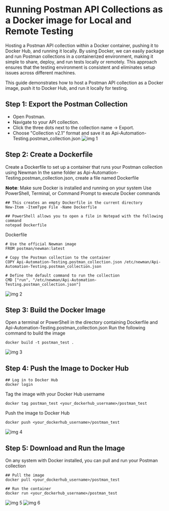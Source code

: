 # Running Postman API Collections as a Docker image for Local and Remote Testing
Hosting a Postman API collection within a Docker container, pushing it to Docker Hub, and running it locally.
By using Docker, we can easily package and run Postman collections in a containerized environment, making it simple to share, deploy, and run tests locally or remotely. This approach ensures that the testing environment is consistent and eliminates setup issues across different machines.

This guide demonstrates how to host a Postman API collection as a Docker image, push it to Docker Hub, and run it locally for testing.

## Step 1: Export the Postman Collection
* Open Postman.
* Navigate to your API collection.
* Click the three dots next to the collection name → Export.
* Choose "Collection v2.1" format and save it as Api-Automation-Testing.postman_collection.json
![img 1](https://github.com/user-attachments/assets/c1a0cd80-76b9-45a2-8542-e6e08e66fab1)

## Step 2: Create a Dockerfile
Create a Dockerfile to set up a container that runs your Postman collection using Newman
In the same folder as Api-Automation-Testing.postman_collection.json, create a file named Dockerfile

𝗡𝗼𝘁𝗲: 
Make sure Docker is installed and running on your system
Use PowerShell, Terminal, or Command Prompt to execute Docker commands

```
## This creates an empty Dockerfile in the current directory
New-Item -ItemType File -Name Dockerfile
```

```
## PowerShell allows you to open a file in Notepad with the following command
notepad Dockerfile
```
Dockerfile
```
# Use the official Newman image
FROM postman/newman:latest

# Copy the Postman collection to the container
COPY Api-Automation-Testing.postman_collection.json /etc/newman/Api-Automation-Testing.postman_collection.json

# Define the default command to run the collection
CMD ["run", "/etc/newman/Api-Automation-Testing.postman_collection.json"]
```
![img 2](https://github.com/user-attachments/assets/9c9197f4-617c-4b6f-82a0-597546ff2085)

## Step 3: Build the Docker Image
Open a terminal or PowerShell in the directory containing Dockerfile and Api-Automation-Testing.postman_collection.json
Run the following command to build the image
```
docker build -t postman_test .
```
![img 3](https://github.com/user-attachments/assets/57e99193-85a6-42cd-bc1a-7590e47ca60e)

## Step 4: Push the Image to Docker Hub
```
## Log in to Docker Hub
docker login
```
Tag the image with your Docker Hub username
```
docker tag postman_test <your_dockerhub_username>/postman_test
```
Push the image to Docker Hub
```
docker push <your_dockerhub_username>/postman_test
```
![img 4](https://github.com/user-attachments/assets/2b78c69c-fc42-479c-8a3d-e2f93e1b675d)

## Step 5: Download and Run the Image
On any system with Docker installed, you can pull and run your Postman collection
```
## Pull the image
docker pull <your_dockerhub_username>/postman_test
```
```
## Run the container
docker run <your_dockerhub_username>/postman_test
```
![img 5](https://github.com/user-attachments/assets/7e191d53-bf58-412a-95c7-4fc856510ac9)
![img 6](https://github.com/user-attachments/assets/db4e5fe7-efce-4140-9bac-8c6af77f3225)
